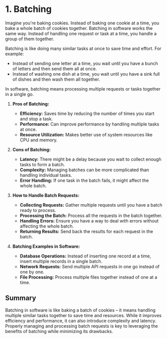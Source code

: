# 1. Batching

Imagine you're baking cookies. Instead of baking one cookie at a time, you bake a whole batch of cookies together. Batching in software works the same way. Instead of handling one request or task at a time, you handle a group of them together.

Batching is like doing many similar tasks at once to save time and effort. For example:

- Instead of sending one letter at a time, you wait until you have a bunch of letters and then send them all at once.
- Instead of washing one dish at a time, you wait until you have a sink full of dishes and then wash them all together.

In software, batching means processing multiple requests or tasks together in a single go.

1. **Pros of Batching:**

   - **Efficiency:** Saves time by reducing the number of times you start and stop a task.
   - **Performance:** Can improve performance by handling multiple tasks at once.
   - **Resource Utilization:** Makes better use of system resources like CPU and memory.

2. **Cons of Batching:**

   - **Latency:** There might be a delay because you wait to collect enough tasks to form a batch.
   - **Complexity:** Managing batches can be more complicated than handling individual tasks.
   - **Error Handling:** If one task in the batch fails, it might affect the whole batch.

3. **How to Handle Batch Requests:**

   - **Collecting Requests:** Gather multiple requests until you have a batch ready to process.
   - **Processing the Batch:** Process all the requests in the batch together.
   - **Handling Errors:** Ensure you have a way to deal with errors without affecting the whole batch.
   - **Returning Results:** Send back the results for each request in the batch.

4. **Batching Examples in Software:**

   - **Database Operations:** Instead of inserting one record at a time, insert multiple records in a single batch.
   - **Network Requests:** Send multiple API requests in one go instead of one by one.
   - **File Processing:** Process multiple files together instead of one at a time.

## Summary

Batching in software is like baking a batch of cookies – it means handling multiple similar tasks together to save time and resources. While it improves efficiency and performance, it can also introduce complexity and latency. Properly managing and processing batch requests is key to leveraging the benefits of batching while minimizing its drawbacks.
